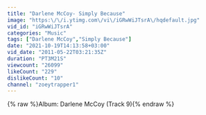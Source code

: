 ```yaml
---
title: "Darlene McCoy- Simply Because"
image: "https:\/\/i.ytimg.com\/vi\/iGRwWiJTsrA\/hqdefault.jpg"
vid_id: "iGRwWiJTsrA"
categories: "Music"
tags: ["Darlene McCoy","Simply Because"]
date: "2021-10-19T14:13:58+03:00"
vid_date: "2011-05-22T03:21:35Z"
duration: "PT3M21S"
viewcount: "26099"
likeCount: "229"
dislikeCount: "10"
channel: "zoeytrapper1"
---
```

{% raw %}Album: Darlene McCoy (Track 9){% endraw %}
